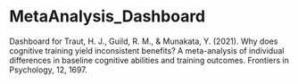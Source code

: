 # MetaAnalysis_Dashboard
Dashboard for Traut, H. J., Guild, R. M., & Munakata, Y. (2021). Why does cognitive training yield inconsistent benefits? A meta-analysis of individual differences in baseline cognitive abilities and training outcomes. Frontiers in Psychology, 12, 1697.
